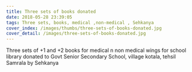 ```yaml
---
title: Three sets of books donated
date: 2018-05-28 23:39:05
tags: Three sets, books, medical ,non-medical , Sehkanya
cover_index: /images/thumbs/three-sets-of-books-donated.jpg
cover_detail: /images/three-sets-of-books-donated.jpg
---
```



Three sets of +1 and +2 books for medical n non medical wings for school library donated to Govt Senior Secondary School, village kotala, tehsil Samrala by Sehkanya

